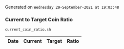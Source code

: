 Generated on `Wednesday 29-September-2021 at 19:03:48`

### Current to Target Coin Ratio
`current_coin_ratio.sh`

Date|Current|Target|Ratio
---|---|---|---
